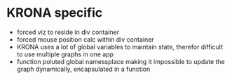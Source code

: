 # KRONA specific

- forced viz to reside in div container
- forced mouse position calc within div container
- KRONA uses a lot of global variables to maintain state, therefor difficult to use multiple graphs in one app
- function poluted global namessplace making it impossible to update the graph dynamically, encapsulated in a function
